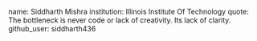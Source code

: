 name: Siddharth Mishra
institution: Illinois Institute Of Technology 
quote: The bottleneck is never code or lack of creativity. Its lack of clarity.
github_user: siddharth436
